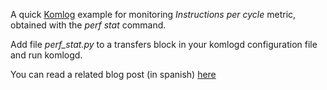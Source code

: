A quick [Komlog](https://www.komlog.io) example for monitoring *Instructions per cycle*
metric, obtained with the *perf stat* command.

Add file *perf_stat.py* to a transfers block in your komlogd configuration file and run komlogd.

You can read a related blog post (in spanish) [here](https://medium.com/p/ae43241b6e5b)
